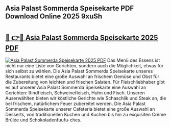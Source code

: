 ## Asia Palast Sommerda Speisekarte PDF Download Online 2025 9xuSh

# <h2><a href="http://gc9gbz.nevu.top/?p=Asia+Palast+Sommerda+Speisekarte">🔗 👉🔴 Asia Palast Sommerda Speisekarte 2025 PDF</a></h2>

[![Asia Palast Sommerda Speisekarte 2025 PDF](https://i.imgur.com/dBaPXMq.png)](http://gc9gbz.nevu.top/?p=Asia+Palast+Sommerda+Speisekarte)
Das Menü des Essens ist nicht nur eine Liste von Gerichten, sondern auch die Möglichkeit, etwas für sich selbst zu wählen. Die Asia Palast Sommerda Speisekarte unseres Restaurants bietet eine große Auswahl an frischem Gemüse und Obst für die Zubereitung von leichten und frischen Salaten. Für Fleischliebhaber gibt es auf unserer Asia Palast Sommerda Speisekarte eine Auswahl an Gerichten: Rindfleisch, Schweinefleisch, Huhn und Fisch. Unseren Auserwählten bieten wir köstliche Gerichte wie Schaschlik und Steak an, die bei frischem, natürlichem Feuer zubereitet werden. Die Asia Palast Sommerda Speisekarte unserer Cafeteria bietet eine große Auswahl an Desserts, von traditionellen Kuchen und Kuchen bis hin zu exquisiten Crème Brûlée und Schokoladenfuufu-ches.
